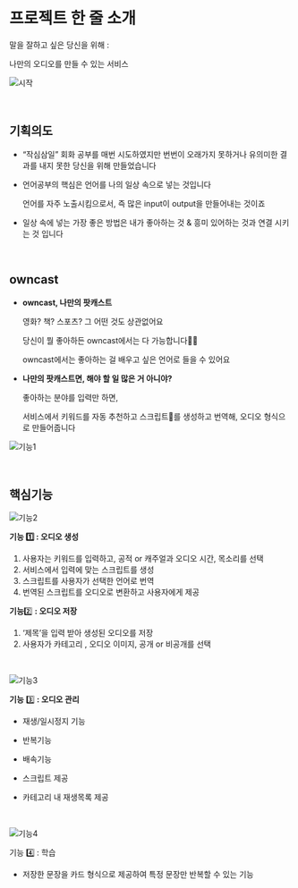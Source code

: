 # 프로젝트 한 줄 소개
말을 잘하고 싶은 당신을 위해 :

나만의 오디오를 만들 수 있는 서비스

![시작](https://github.com/user-attachments/assets/8aa0b8c8-1cad-4013-ac22-b92cd1ae340c)

<br>

## 기획의도
- “작심삼일” 회화 공부를 매번 시도하였지만 번번이 오래가지 못하거나 유의미한 결과를 내지 못한 당신을 위해 만들었습니다
- 언어공부의 핵심은 언어를 나의 일상 속으로 넣는 것입니다

  언어를 자주 노출시킴으로서, 즉 많은 input이 output을 만들어내는 것이죠
- 일상 속에 넣는 가장 좋은 방법은 내가 좋아하는 것 & 흥미 있어하는 것과 연결 시키는 것 입니다

  <br>
  
## owncast
- **owncast, 나만의 팟캐스트**
  
  영화? 책? 스포츠? 그 어떤 것도 상관없어요
 
  당신이 뭘 좋아하든 owncast에서는 다 가능합니다🙆‍♀️

  owncast에서는 좋아하는 걸 배우고 싶은 언어로 들을 수 있어요
- **나만의 팟캐스트면, 해야 할 일 많은 거 아니야?**
  
  좋아하는 분야를 입력만 하면,
  
  서비스에서 키워드를 자동 추천하고 스크립트📝를 생성하고 번역해, 오디오 형식으로 만들어줍니다

![기능1](https://github.com/user-attachments/assets/757448e4-1ff9-49b3-96c0-5175aeb47a1e)

  <br>

## 핵심기능

![기능2](https://github.com/user-attachments/assets/32fb50a4-a7ec-42e2-b2f5-c1834868ff94)

**기능 1️⃣ : 오디오 생성**
1. 사용자는 키워드를 입력하고, 공적 or 캐주얼과 오디오 시간, 목소리를 선택
2. 서비스에서 입력에 맞는 스크립트를 생성
3. 스크립트를 사용자가 선택한 언어로 번역
4.  번역된 스크립트를 오디오로 변환하고 사용자에게 제공

**기능**2️⃣ **: 오디오 저장**
1. ‘제목’을 입력 받아 생성된 오디오를 저장
2. 사용자가 카테고리 , 오디오 이미지, 공개 or 비공개를 선택

<br>

![기능3](https://github.com/user-attachments/assets/10e15ffa-3900-4ae6-bd81-6c249e25c233)

**기능** 3️⃣ **: 오디오 관리**
- 재생/일시정지 기능
- 반복기능
- 배속기능
- 스크립트 제공
- 카테고리 내 재생목록 제공
  
  <br>

![기능4](https://github.com/user-attachments/assets/a5a225a5-65ab-4c78-8c1c-68495da9fa87)

기능 4️⃣ : 학습
- 저장한 문장을 카드 형식으로 제공하여 특정 문장만 반복할 수 있는 기능

  <br>































